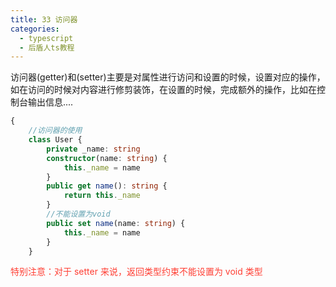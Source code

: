 ```yaml
---
title: 33 访问器
categories:
  - typescript
  - 后盾人ts教程
---
```


访问器(getter)和(setter)主要是对属性进行访问和设置的时候，设置对应的操作，如在访问的时候对内容进行修剪装饰，在设置的时候，完成额外的操作，比如在控制台输出信息....

```typescript
{
	//访问器的使用
	class User {
		private _name: string
		constructor(name: string) {
			this._name = name
		}
		public get name(): string {
			return this._name
		}
		//不能设置为void
		public set name(name: string) {
			this._name = name
		}
	}
```

<font color='#ff3f34'>特别注意：对于 setter 来说，返回类型约束不能设置为 void 类型</font>
